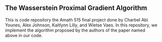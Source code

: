 ## The Wasserstein Proximal Gradient Algorithm

This is code repository the Amath 515 final project done by Charbel Abi Younes, Alex Johnson, Kaitlynn Lilly, and Wietse Vaes. In this repository, we implement the algorithm proposed by the authors of the paper named above in our code.
